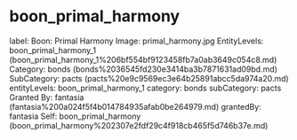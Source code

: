 # boon_primal_harmony

label: Boon: Primal Harmony
Image: primal_harmony.jpg
EntityLevels: boon_primal_harmony_1 (boon_primal_harmony_1%206bf554bf9123458fb7a0ab3649c054c8.md)
Category: bonds (bonds%2036545fd230e3414ba3b7871631ad09bd.md)
SubCategory: pacts (pacts%20e9c9569ec3e64b25891abcc5da974a20.md)
entityLevels: boon_primal_harmony_1
category: bonds
subCategory: pacts
Granted By: fantasia (fantasia%200a024f5f4b014784935afab0be264979.md)
grantedBy: fantasia
Self: boon_primal_harmony (boon_primal_harmony%202307e2fdf29c4f918cb465f5d746b37e.md)

[](Untitled%2038a70724cc5547d6a110cfebbda56ee5.md)